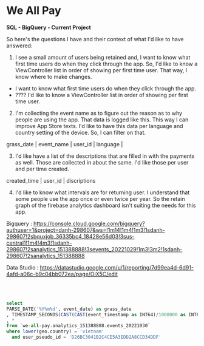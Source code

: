 
# **We All Pay**

**SQL - BigQuery - Current Project**

So here's the questions I have and their context of what I'd like to have answered:

1. I see a small amount of users being retained and, I want to know what first time users do when they click through the app. So, I'd like to know a ViewController list in order of showing per first time user. That way, I know where to make changes.

* I want to know what first time users do when they click through the app.
* ???? I'd like to know a ViewController list in order of showing per first time user.

2. I'm collecting the event name as to figure out the reason as to why people are using the app. That data is logged like this. This way I can improve App Store texts. I'd like to have this data per language and country setting of the device. So, I can filter on that.

grass_date | event_name | user_id | language | 

3. I'd like have a list of the descriptions that are filled in with the payments as well. Those are collected in about the same. I'd like those per user and per time created.

created_time | user_id | discriptions

4. I'd like to know what intervals are for returning user. I understand that some people use the app once or even twice per year. So the retain graph of the firebase analytics dashboard isn't suiting the needs for this app.

Bigquery : https://console.cloud.google.com/bigquery?authuser=1&project=danh-298607&ws=!1m14!1m4!1m3!1sdanh-298607!2sbquxjob_36335bc4_18428e56d03!3sus-central1!1m4!4m3!1sdanh-298607!2sanalytics_151388888!3sevents_20221029!1m3!3m2!1sdanh-298607!2sanalytics_151388888

Data Studio :  https://datastudio.google.com/u/1/reporting/7d99ea4d-6d91-4afd-a06c-b9c04bb072ea/page/OiX5C/edit


<br />

<br />

```sql
select
PARSE_DATE('%Y%m%d', event_date) as grass_date
, TIMESTAMP_SECONDS(CAST(CAST(event_timestamp as INT64)/1000000 as INT64)) 
, *
from `we-all-pay.analytics_151388888.events_20221030`
where lower(geo.country) = 'vietnam'
  and user_pseudo_id = 'D26BC3041B2C4CE5A3EDD2A8CCD34DDF'
  
```
